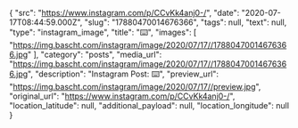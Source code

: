 {
  "src": "https://www.instagram.com/p/CCvKk4anj0-/",
  "date": "2020-07-17T08:44:59.000Z",
  "slug": "17880470014676366",
  "tags": null,
  "text": null,
  "type": "instagram_image",
  "title": "⌨️",
  "images": [
    "https://img.bascht.com/instagram/image/2020/07/17//17880470014676366.jpg"
  ],
  "category": "posts",
  "media_url": "https://img.bascht.com/instagram/image/2020/07/17//17880470014676366.jpg",
  "description": "Instagram Post: ⌨️",
  "preview_url": "https://img.bascht.com/instagram/image/2020/07/17//preview.jpg",
  "original_url": "https://www.instagram.com/p/CCvKk4anj0-/",
  "location_latitude": null,
  "additional_payload": null,
  "location_longitude": null
}